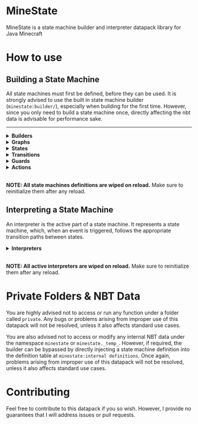 # MineState

MineState is a state machine builder and interpreter datapack library for Java Minecraft

# How to use

## Building a State Machine

All state machines must first be defined, before they can be used. It is strongly advised to use the built in state machine builder (`minestate:builder/`), especially when building for the first time. However, since you only need to build a state machine once, directly affecting the nbt data is advisable for performance sake.

<hr>
<details>
  <summary><strong>Builders</strong></summary>

A builder is the overall data structure used to define a new state machine via function calls

<details>
  <summary><strong>New</strong></summary>

Start the builder like so, giving it a name via macro. Note that any builder in progress will be permanently overwritten when starting a new builder.

```mcfunction
function minestate:builder/new {name:"<MachineName>"}
```

</details>
<details>
  <summary><strong>Finalize</strong></summary>

Finalize the builder like so. The builder will then be verified for validity, guards and actions will be linked, and the builder will be simplified into a definition. The definition will then be saved to the definition registry, ready for the interpreter

```mcfunction
function minestate:builder/finalize
```

</details>

<hr>
</details>

<details>
  <summary><strong>Graphs</strong></summary>

MineState state machines can run multiple state machines in parallel. Each of these sub-machines is called a "graph". Graphs are independant of each other's state, but all recieve the same events during interpretation.

<details>
  <summary><strong>New</strong></summary>

Create a new graph like so, giving it a name via macro. Note that any graph in progress will be permanently overwritten when creating a new graph.

```mcfunction
function minestate:builder/graph/new {name:"<GraphName>"}
```

</details>
<details>
  <summary><strong>Set Initial</strong></summary>

Set the target initial state for this graph via macro. This will overwrite any initial state already set.

An initial state **_must_** be set for the graph to be valid.

```mcfunction
function minestate:builder/graph/set_initial {target:"<StateName>"}
```

</details>
<details>
  <summary><strong>Finalize</strong></summary>

Finalize the graph like so. The graph will then be verified for validity, and the graph will be traversed, eliminating unused states. The graph will then be saved as part of the current builder.

```mcfunction
function minestate:builder/graph/finalize
```

</details>

<hr>
</details>

<details>
  <summary><strong>States</strong></summary>

Every graph can be represented be a current state, and a finite number of states in which it can become. States are one of the critical components of a state machine.

<details>
  <summary><strong>New</strong></summary>

Create a new state like so, giving it a name via macro. Note that any state in progress will be permanently overwritten when creating a new state.

```mcfunction
function minestate:builder/graph/states/new {name:"<StateName>"}
```

</details>
<details>
  <summary><strong>Finalize</strong></summary>

Finalize the state like so. The state will be saved in the current graph.

```mcfunction
function minestate:builder/graph/states/finalize
```

</details>

<hr>
</details>

<details>
  <summary><strong>Transitions</strong></summary>

All states are connected by transitions, which define how, and when states will change. Transitions are one of the critical components of a state machine.

  <details>
  <summary><strong>New</strong></summary>

Create a new transition like so, giving it a name via macro. **The name of the transition should be the name of the event intended to trigger this transition**. Note that any transition in progress will be permanently overwritten when creating a new transition.

```mcfunction
function minestate:builder/graph/states/transitions/new {name:"<TransitionName>"}
```

</details>
<details>
  <summary><strong>Add Target</strong></summary>

Add a new target to this transition like so. Targets **require** a target state to transition to, an array of guards to check, and an array of actions to call. Leave an array empty if you do not wish for this to occur.

Targets will interpreted sequentially, in the order of creation, until either a valid route can be found, or no route is found.

```mcfunction
function minestate:builder/graph/states/transitions/add_target {target:"<StateName>",actions:["<ActionName>"],guards:["<GuardName>"]}
```

</details>
<details>
  <summary><strong>Finalize</strong></summary>

Finalize the transition like so. The transition will then be saved to the state.

```mcfunction
function minestate:builder/finalize
```

</details>

<hr>
</details>

<details>
<summary><strong>Guards</strong></summary>
  
A guard function is used to validate if a transition should occur. All guards should return a value, or fail. While interpreting a transition, if any guard fails, or does not exist, the transition will proceed to the next target, ignoring the current one.

If a transition has no valid targets, the state will remain the same.

<details>
  <summary><strong>New</strong></summary>

Register a new guard like so, giving it a name and a target function. Note that any guard with the same name will be permanently overwritten when creating a new guard.

**Note: `<GuardName>` represents the name used when defining a transition. `<Function>` represents the namespaced name of the guard function to call.** (For example, `<Function>` could be `"mydatapack:example_function"`)

```mcfunction
function minestate:builder/guards/new {name:"<GuardName>", target:"<Function>"}
```

</details>

<hr>
</details>

<details>
<summary><strong>Actions</strong></summary>
  
An action function is used to create side effects from the state machine. This is the recommended method to recieve an output from the state machine

All actions that are called will be called with the following macros:

- `interpreter`
  - The name of the interpreter being run
- `machine`
  - The name of the state machine from the definition registry
- `graph`
  - The name of the graph that is transitioning
- `event`
  - The name of the event that is triggering (the name of the transition)
- `from`
  - The name of the state which the state machine is transitioning _from_
- `to`
  - The name of the state which the state machine is transitioning _to_
- `final`
  - A binary value (`0b` or `1b`) stating whether the state the machine is transitioning to has any transitions. Will be `1b` if there are **no** transitions on the state (a.k.a. the state is a "final" variant).

<details>
  <summary><strong>New</strong></summary>

Register a new action like so, giving it a name and a target function. Note that any action with the same name will be permanently overwritten when creating a new action.

**Note: `<ActionName>` represents the name used when defining a transition. `<Function>` represents the namespaced name of the guard function to call.** (For example, `<Function>` could be `"mydatapack:example_function"`)

```mcfunction
function minestate:builder/actions/new {name:"<ActionsName>", target:"<Function>"}
```

</details>

<hr>
</details>

<br>

**NOTE: All state machines definitions are wiped on reload.** Make sure to reinitialize them after any reload.

## Interpreting a State Machine

An interpreter is the active part of a state machine. It represents a state machine, which, when an event is triggered, follows the appropriate transition paths between states.

<details>
  <summary><strong>Interpreters</strong></summary>

An interpreter takes a state machine definition, and traverses all graphs in response to events, starting from the initial state on each graph.

<details>
  <summary><strong>Start</strong></summary>

Start a new interpreter like so, giving it a name, and a target state machine to run. Note that any interpreter with the same name will be permanently overwritten when creating a new interpreter.

Each graph in the state machine will start at its respective initial state.

You may start multiple interpreters off of one definition, and they will run independantly of one another.

```mcfunction
function minestate:interpreter/start {name:"<InterpreterName>", target:"<MachineName>"}
```

</details>
<details>
  <summary><strong>Transition</strong></summary>

Transition **all** graphs inside a state machine by triggering a sequence of events, which are triggered sequentially, possibly resulting in state transitions.

If there are no targets for this event, or all targets fail to pass their guards, then a graph will remain in the same state, triggering no actions. However, this is intended behaviour, and will not trigger an erroring fail.

Any transition that occurs that has linked actions will trigger all actions, passing the relevant macros.

```mcfunction
function minestate:interpreter/transition {target:"<InterpreterName>", events: ["<EventName>"]}
```

</details>
<details>
  <summary><strong>Stop</strong></summary>

Stop an interpreter, deleting it permanently. (Note that this does **not** delete the state machine definition, simply the state machine interpreter)

```mcfunction
function minestate:interpreter/stop {target:"<InterpreterName>"}
```

</details>

<hr>
</details>

<br>

**NOTE: All active interpreters are wiped on reload.** Make sure to reinitialize them after any reload.

# Private Folders & NBT Data

You are highly advised not to access or run any function under a folder called `private`. Any bugs or problems arising from improper use of this datapack will not be resolved, unless it also affects standard use cases.

You are also advised not to access or modify any internal NBT data under the namespace `minestate` or `minestate._temp_`. However, if required, the builder can be bypassed by directly injecting a state machine definition into the definition table at `minestate:internal definitions`. Once again, problems arising from improper use of this datapack will not be resolved, unless it also affects standard use cases.

# Contributing

Feel free to contribute to this datapack if you so wish. However, I provide no guarantees that I will address issues or pull requests.
